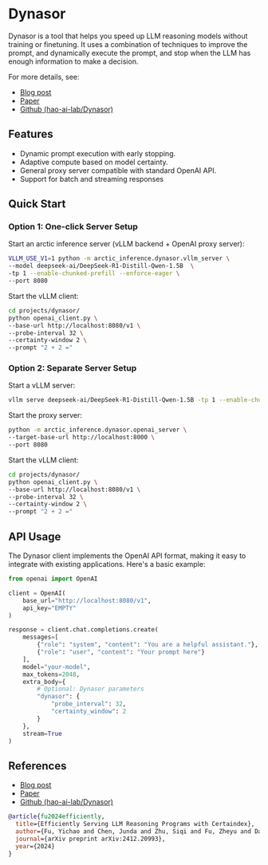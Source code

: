 # Dynasor

Dynasor is a tool that helps you speed up LLM reasoning models without training or finetuning. It uses a combination of techniques to improve the prompt, and dynamically execute the prompt, and stop when the LLM has enough information to make a decision. 

For more details, see:
- [Blog post](https://hao-ai-lab.github.io/blogs/dynasor-cot/)
- [Paper](https://arxiv.org/abs/2412.20993)
- [Github (hao-ai-lab/Dynasor)](https://github.com/hao-ai-lab/Dynasor)

## Features

- Dynamic prompt execution with early stopping.
- Adaptive compute based on model certainty.
- General proxy server compatible with standard OpenAI API. 
- Support for batch and streaming responses


## Quick Start

### Option 1: One-click Server Setup

Start an arctic inference server (vLLM backend + OpenAI proxy server):
```bash
VLLM_USE_V1=1 python -m arctic_inference.dynasor.vllm_server \
--model deepseek-ai/DeepSeek-R1-Distill-Qwen-1.5B  \
-tp 1 --enable-chunked-prefill --enforce-eager \
--port 8080
```

Start the vLLM client:
```bash
cd projects/dynasor/
python openai_client.py \
--base-url http://localhost:8080/v1 \
--probe-interval 32 \
--certainty-window 2 \
--prompt "2 + 2 ="
```

### Option 2: Separate Server Setup

Start a vLLM server:
```bash
vllm serve deepseek-ai/DeepSeek-R1-Distill-Qwen-1.5B -tp 1 --enable-chunked-prefill --enforce-eager
```

Start the proxy server:
```bash
python -m arctic_inference.dynasor.openai_server \
--target-base-url http://localhost:8000 \
--port 8080
```

Start the vLLM client:
```bash
cd projects/dynasor/
python openai_client.py \
--base-url http://localhost:8080/v1 \
--probe-interval 32 \
--certainty-window 2 \
--prompt "2 + 2 ="
```

## API Usage

The Dynasor client implements the OpenAI API format, making it easy to integrate with existing applications. Here's a basic example:

```python
from openai import OpenAI

client = OpenAI(
    base_url="http://localhost:8080/v1",
    api_key="EMPTY"
)

response = client.chat.completions.create(
    messages=[
        {"role": "system", "content": "You are a helpful assistant."},
        {"role": "user", "content": "Your prompt here"}
    ],
    model="your-model",
    max_tokens=2048,
    extra_body={
        # Optional: Dynasor parameters
        "dynasor": {
            "probe_interval": 32,
            "certainty_window": 2
        }
    },
    stream=True
)
```

## References

- [Blog post](https://hao-ai-lab.github.io/blogs/dynasor-cot/)
- [Paper](https://arxiv.org/abs/2412.20993)
- [Github (hao-ai-lab/Dynasor)](https://github.com/hao-ai-lab/Dynasor)

```bibtex
@article{fu2024efficiently,
  title={Efficiently Serving LLM Reasoning Programs with Certaindex},
  author={Fu, Yichao and Chen, Junda and Zhu, Siqi and Fu, Zheyu and Dai, Zhongdongming and Qiao, Aurick and Zhang, Hao},
  journal={arXiv preprint arXiv:2412.20993},
  year={2024}
}
```